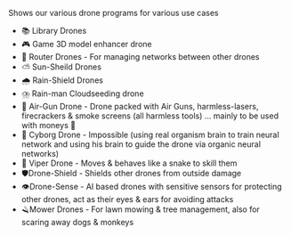Shows our various drone programs for various use cases
- 📚 Library Drones 
- 🎮 Game 3D model enhancer drone
- 🛜 Router Drones - For managing networks between other drones
- ⛅ Sun-Sheild Drones
- 🌧️ Rain-Shield Drones
- ⛈️ Rain-man Cloudseeding drone
- 🔫 Air-Gun Drone - Drone packed with Air Guns, harmless-lasers, firecrackers & smoke screens (all harmless tools) ... mainly to be used with moneys 🐒
- 🤖 Cyborg Drone - Impossible (using real organism brain to train neural network and using his brain to guide the drone via organic neural networks)
- 🐍 Viper Drone - Moves & behaves like a snake to skill them 
- 🛡️Drone-Shield - Shields other drones from outside damage
- 👁️Drone-Sense - AI based drones with sensitive sensors for protecting other drones, act as their eyes & ears for avoiding attacks
- 🪒Mower Drones - For lawn mowing & tree management, also for scaring away dogs & monkeys